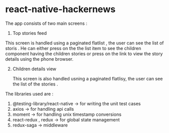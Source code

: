 # react-native-hackernews

The app consists of two main screens : 
1. Top stories feed 

  This screen is handled using a paginated flatlist , the user can see the list of storis . He can either press on the the list item to see the children component having the children stories or press on the link to view the story details using the phone browser.

2. Children details view

   This screen is also handled usning a paginated flatlisy, the user can see the list of the stories .


The libraries used are : 
1. @testing-library/react-native  -> for writing the unit test cases
2. axios -> for handling api calls
3. moment -> for handling unix timestamp conversions
4. react-redux , redux -> for global state management 
5. redux-saga -> middleware 
